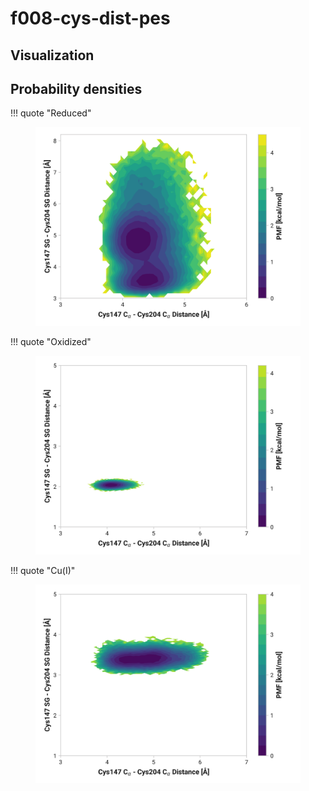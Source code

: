 # f008-cys-dist-pes

## Visualization

<div id="reduced-view" class="mol-container"></div>
<script>
document.addEventListener('DOMContentLoaded', (event) => {
    const viewer = molstar.Viewer.create('reduced-view', {
        layoutIsExpanded: false,
        layoutShowControls: false,
        layoutShowRemoteState: false,
        layoutShowSequence: true,
        layoutShowLog: false,
        layoutShowLeftPanel: false,
        viewportShowExpand: true,
        viewportShowSelectionMode: true,
        viewportShowAnimation: false,
        pdbProvider: 'rcsb',
    }).then(viewer => {
        // viewer.loadStructureFromUrl("/analysis/005-rogfp-glh-md/data/traj/frame_106403.pdb", "pdb");
        viewer.loadSnapshotFromUrl("/misc/002-molstar-states/reduced-example.molj", "molj");
    });
});
</script>

## Probability densities

!!! quote "Reduced"
    <figure markdown>
    ![](./f008-pes-reduced.png)
    </figure>

!!! quote "Oxidized"
    <figure markdown>
    ![](./f008-pes-oxidized.png)
    </figure>

!!! quote "Cu(I)"
    <figure markdown>
    ![](./f008-pes-cu.png)
    </figure>
